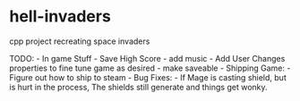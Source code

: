 # hell-invaders
cpp project recreating space invaders


TODO:
	- In game Stuff
		- Save High Score
		- add music
		- Add User Changes properties to fine tune game as desired
			- make saveable 
	- Shipping Game:
		- Figure out how to ship to steam
	- Bug Fixes: 
		- If Mage is casting shield, but is hurt in the process, The shields still generate and things get wonky.